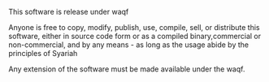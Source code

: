 This software is release under waqf 

Anyone is free to copy, modify, publish, use, compile, sell, or
distribute this software, either in source code form or as a compiled
binary,commercial or non-commercial, and by any
means - as long as the usage abide by the principles of Syariah

Any extension of the software must be made available under the waqf.
